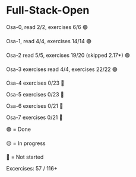 # Full-Stack-Open

Osa-0, read 2/2, exercises 6/6 🟢

Osa-1, read 4/4, exercises 14/14 🟢

Osa-2 read 5/5, exercises 19/20 (skipped 2.17*) 🟢 

Osa-3 exercises read 4/4, exercises 22/22 🟢

Osa-4 exercises 0/23 🔴

Osa-5 exercises 0/23 🔴

Osa-6 exercises 0/21 🔴

Osa-7 exercises 0/21 🔴

🟢 = Done

🟡 = In progress

🔴 = Not started

Excercises: 
57 / 116+
